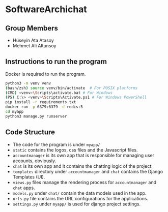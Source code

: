 # SoftwareArchichat

## Group Members

* Hüseyin Ata Atasoy
* Mehmet Ali Altunsoy

## Instructions to run the program

Docker is required to run the program.

```bash
python3 -m venv venv
(bash/zsh) source venv/bin/activate  # For POSIX platforms
(CMD) <venv>\Scripts\activate.bat # For Windows
(PS) C:\> <venv>\Scripts\Activate.ps1 # For Windows PowerShell
pip install -r requirements.txt
docker run -p 6379:6379 -d redis:5
cd myapp
python3 manage.py runserver
```

## Code Structure

* The code for the program is under `myapp/`
* `static` contains the logos, css files and the Javascript files.
* `accountmanager` is its own app that is responsible for managing user accounts, obviously.
* `chat` is its own app and it contains the chatting logic of the project.
* `templates` directory under `accountmanager` and `chat` contains the Django Templates (UI).
* `views.py` files manage the rendering process for `accountmanager` and `chat` apps.
* `models.py` under `chat/` contain the data models used in the app.
* `urls.py` file contains the URL configurations for the applications.
* `settings.py` under `myapp/` is used for django project settings.
